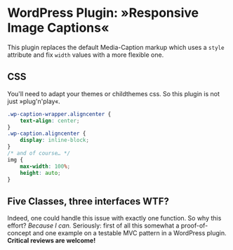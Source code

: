 # WordPress Plugin: »Responsive Image Captions«

This plugin replaces the default Media-Caption markup which uses a `style` attribute and fix `width` values with a more flexible one.

## CSS
You'll need to adapt your themes or childthemes css. So this plugin is not just »plug'n'play«.

```CSS
.wp-caption-wrapper.aligncenter {
	text-align: center;
}
.wp-caption.aligncenter {
	display: inline-block;
}
/* and of course… */
img {
	max-width: 100%;
	height: auto;
}
```

## Five Classes, three interfaces WTF?
Indeed, one could handle this issue with exactly one function. So why this effort? _Because I can._ Seriously: first of all this somewhat a proof-of-concept and one example on a testable MVC pattern in a WordPress plugin. **Critical reviews are welcome!**